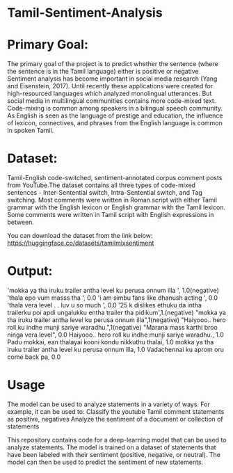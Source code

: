 # Tamil-Sentiment-Analysis

# Primary Goal:  
The primary goal of the project is to predict whether the sentence (where the sentence is in the Tamil language) either is positive or negative Sentiment analysis has become important in social media research (Yang and Eisenstein, 2017). Until recently these applications were created for high-resourced languages which analyzed monolingual utterances. But social media in multilingual communities contains more code-mixed text. Code-mixing is common among speakers in a bilingual speech community. As English is seen as the language of prestige and education, the influence of lexicon, connectives, and phrases from the English language is common in spoken Tamil. 


# Dataset:
Tamil-English code-switched, sentiment-annotated corpus  comment posts from YouTube.The dataset contains all three types of code-mixed sentences - Inter-Sentential switch, Intra-Sentential switch, and Tag switching. Most comments were written in Roman script with either Tamil grammar with the English lexicon or English grammar with the Tamil lexicon. Some comments were written in Tamil script with English expressions in between.

You can download the dataset from the link below:
https://huggingface.co/datasets/tamilmixsentiment

# Output: 
'mokka ya tha iruku trailer antha level ku perusa onnum illa ', 1.0(negative)
'thala epo vum masss tha ', 0.0
'i am simbu fans like dhanush acting ', 0.0
'thala vera level . . luv u so much ', 0.0
'25 k dislikes ethuku da intha trailerku poi apdi ungalukku entha trailer tha pidikum',1.(negative)
"mokka ya tha iruku trailer antha level ku perusa onnum illa",1(negative)
"Haiyooo.. hero roll ku indhe munji sariye waradhu.",1(negative)
"Marana mass karthi broo ninga vera level", 0.0 
Haiyooo.. hero roll ku indhe munji sariye waradhu., 1.0 
Padu mokkai, ean thalayai kooni kondu nikkuthu thalai, 1.0 
mokka ya tha iruku trailer antha level ku perusa onnum illa, 1.0 
Vadachennai ku aprom oru come back pa, 0.0 

# Usage
The model can be used to analyze statements in a variety of ways. For example, it can be used to:
Classify the youtube Tamil comment statements as positive, negatives
Analyze the sentiment of a document or collection of statements

This repository contains code for a deep-learning model that can be used to analyze statements. The model is trained on a dataset of statements that have been labeled with their sentiment (positive, negative, or neutral). The model can then be used to predict the sentiment of new statements.
